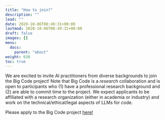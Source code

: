 ```yaml
---
title: "How to join?"
description: ""
lead: ""
date: 2020-10-06T08:49:31+00:00
lastmod: 2020-10-06T08:49:31+00:00
draft: false
images: []
menu:
  docs:
    parent: "about"
weight: 630
toc: true
---
```


We are excited to invite AI practitioners from diverse backgrounds to join the Big Code project! Note that Big Code is a *research* collaboration and is open to participants who (1) have a professional research background and (2) are able to commit time to the project.  We expect applicants to be affiliated with a research organization (either in academia or industry) and work on the technical/ethical/legal aspects of LLMs for code. 

Please apply to the Big Code project [here!](TODO) 